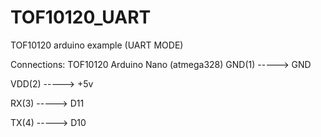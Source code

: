 # TOF10120_UART
TOF10120 arduino example (UART MODE)

Connections:
TOF10120     Arduino Nano (atmega328)
GND(1) -----> GND

VDD(2) -----> +5v

RX(3)  -----> D11

TX(4)  -----> D10
